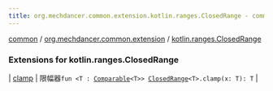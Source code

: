 ```yaml
---
title: org.mechdancer.common.extension.kotlin.ranges.ClosedRange - common
---
```


[common](../../index.html) / [org.mechdancer.common.extension](../index.html) / [kotlin.ranges.ClosedRange](./index.html)

### Extensions for kotlin.ranges.ClosedRange

| [clamp](clamp.html) | 限幅器`fun <T : `[`Comparable`](https://kotlinlang.org/api/latest/jvm/stdlib/kotlin/-comparable/index.html)`<T>> `[`ClosedRange`](https://kotlinlang.org/api/latest/jvm/stdlib/kotlin.ranges/-closed-range/index.html)`<T>.clamp(x: T): T` |

